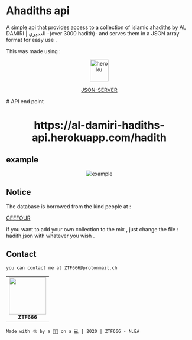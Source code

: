 # Ahadiths api

A simple api that provides access to a collection of islamic ahadiths by AL DAMIRI | الدميري -(over 3000 hadith)- and serves them in a JSON array format for easy use .

This was made using :

<div align="center">
<img src="https://a.slack-edge.com/80588/img/api/hosting_heroku.png" 
alt="heroku"
width="50"
height="60"
>

[JSON-SERVER](https://github.com/typicode/json-server)

</div>
# API end point

<div align="center">

<h1> https://al-damiri-hadiths-api.herokuapp.com/hadith </h1>

</div>

## example

<div align="center">
<img
              src="https://firebasestorage.googleapis.com/v0/b/stocking-pictures.appspot.com/o/example.png?alt=media&token=3c94b30e-ba45-41f9-b36a-a266c647d847"
              alt="example"/>
   
</div>

## Notice

The database is borrowed from the kind people at :

[CEEFOUR](https://github.com/ceefour/hadith-islamware)

if you want to add your own collection to the mix , just change the file : hadith.json with whatever you wish .

## Contact

```
you can contact me at ZTF666@protonmail.ch
```

<div align="center">

<table>
  <tr>
    <td align="center"><a href="https://ztfportfolio.web.app/" target='_blank'><img src="https://avatars1.githubusercontent.com/u/32502988?v=4" width="100px;" alt=""/><br /><sub><b>ZTF666</b></sub></a></td>
  </tr>
</table>

</div>

```
Made with 💘 by a 👨‍💻 on a 💻 | 2020 | ZTF666 - N.EA
```

